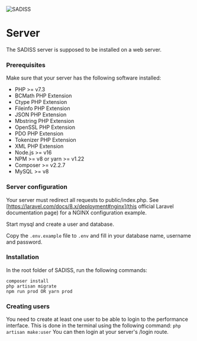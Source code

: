![SADISS](https://sadiss.net/api/logo_black.png)

# Server

The SADISS server is supposed to be installed on a web server.

### Prerequisites
Make sure that your server has the following software installed:
- PHP >= v7.3
- BCMath PHP Extension
- Ctype PHP Extension
- Fileinfo PHP Extension
- JSON PHP Extension
- Mbstring PHP Extension
- OpenSSL PHP Extension
- PDO PHP Extension
- Tokenizer PHP Extension
- XML PHP Extension
- Node.js >= v16
- NPM >= v8 or yarn >= v1.22
- Composer >= v2.2.7
- MySQL >= v8

### Server configuration

Your server must redirect all requests to public/index.php. See [https://laravel.com/docs/8.x/deployment#nginx](this official Laravel documentation page) for a NGINX configuration example.

Start mysql and create a user and database.

Copy the `.env.example` file to `.env` and fill in your database name, username and password.

### Installation
In the root folder of SADISS, run the following commands:
```
composer install
php artisan migrate
npm run prod OR yarn prod
```

### Creating users
You need to create at least one user to be able to login to the performance interface. This is done in the terminal using the following command:
```php artisan make:user```
You can then login at your server's /login route.
